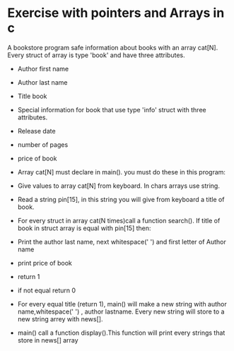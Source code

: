 # Exercise with pointers and Arrays in c 
A bookstore program safe information about books with an array cat[N]. Every struct of array is type 'book' and have three attributes.

  -  Author first name
  -  Author last name
  -  Title book
  -  Special information for book that use type 'info' struct with three attributes.  
  -  Release date
  -  number of pages
  -  price of book
  
  -  Array cat[N] must declare in main(). you must do these in this program:
  -  Give values to array cat[N] from keyboard. In chars arrays use string.
  -  Read a string pin[15], in this string you will give from keyboard a title of book.
     
  -  For every struct in array cat(N times)call a function search(). If title of book in struct array is equal with pin[15] then:
  -  Print the author last name, next whitespace(' ') and first letter of Author name
  -  print price of book
  -  return 1
  -  if not equal return 0
  -  For every equal title (return 1), main() will make a new string with author name,whitespace(' ') , author lastname.
  Every new string will store to a new string arrey with news[].
  -  main() call a function display().This function will print every strings that store in news[] array
  
